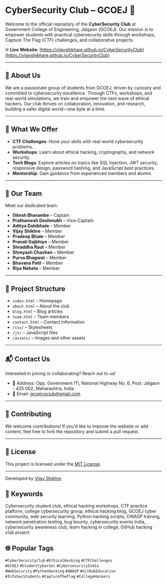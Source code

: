 # CyberSecurity Club – GCOEJ 🔐

Welcome to the official repository of the **CyberSecurity Club** at Government College of Engineering, Jalgaon (GCOEJ). Our mission is to empower students with practical cybersecurity skills through workshops, Capture The Flag (CTF) challenges, and collaborative projects.

🌐 **Live Website**: [https://vijayshikhare.github.io/CyberSecurityClub](https://vijayshikhare.github.io/CyberSecurityClub)

---

## 🧭 About Us

We are a passionate group of students from GCOEJ, driven by curiosity and committed to cybersecurity excellence. Through CTFs, workshops, and real-world simulations, we train and empower the next wave of ethical hackers. Our club thrives on collaboration, innovation, and research, building a safer digital world—one byte at a time.

---

## 🧠 What We Offer

- **CTF Challenges**: Hone your skills with real-world cybersecurity problems.
- **Workshops**: Learn about ethical hacking, cryptography, and network security.
- **Tech Blogs**: Explore articles on topics like SQL Injection, JWT security, responsive design, password hashing, and JavaScript best practices.
- **Mentorship**: Gain guidance from experienced members and alumni.

---

## 👥 Our Team

Meet our dedicated team:

- **Gitesh Bharambe** – Captain
- **Prathamesh Deshmukh** – Vice-Captain
- **Aditya Dahibhate** – Member
- **Vijay Shikhre** – Member
- **Pradeep Bhale** – Member
- **Pranali Gajbhiye** – Member
- **Shraddha Raut** – Member
- **Shreyash Chavhan** – Member
- **Purva Bhagwat** – Member
- **Bhavana Patil** – Member
- **Riya Nehete** – Member

---

## 📁 Project Structure

- `index.html` – Homepage
- `about.html` – About the club
- `blog.html` – Blog articles
- `team.html` – Team members
- `contact.html` – Contact information
- `/css/` – Stylesheets
- `/js/` – JavaScript files
- `/assets/` – Images and other assets

---

## 📬 Contact Us

Interested in joining or collaborating? Reach out to us!

- 📍 Address: Opp. Government ITI, National Highway No. 6, Post: Jalgaon - 425 002, Maharashtra, India
- 📧 Email: gcoejcsclub@gmail.com

---

## 🤝 Contributing

We welcome contributions! If you'd like to improve the website or add content, feel free to fork the repository and submit a pull request.

---

## 📄 License

This project is licensed under the [MIT License](LICENSE).

---

Developed by [Vijay Shikhre](https://github.com/vijayshikhare)


## 🔑 Keywords

Cybersecurity student club, ethical hacking workshops, CTF practice platform, college cybersecurity group, ethical hacking blog, GCOEJ cyber community, web security learning, Python hacking scripts, OWASP training, network penetration testing, bug bounty, cybersecurity events India, cybersecurity awareness club, learn hacking in college, GitHub hacking club project

## 🌐 Popular Tags

`#CyberSecurityClub` `#EthicalHacking` `#CTFChallenges`  
`#GCOEJ` `#StudentCyberSec` `#CybersecurityIndia`  
`#WebSecurity` `#PythonHacking` `#OWASP` `#GitHubEducation`  
`#InfoSecStudents` `#CaptureTheFlag` `#CollegeHackers`
